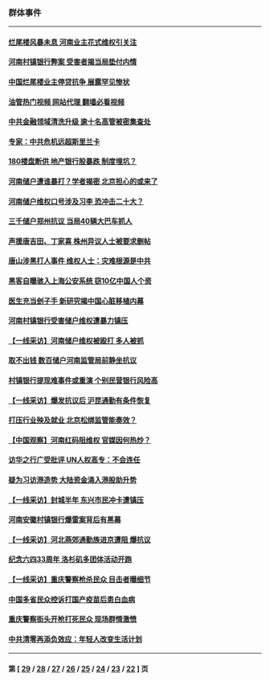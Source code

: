 ### 群体事件
---
#### [烂尾楼风暴未息 河南业主花式维权引关注](../../pages/ncid279/n13794519.md?08092045) 
#### [河南村镇银行弊案 受害者揭当局垫付内情](../../pages/ncid279/n13791990.md?08092045) 
#### [中国烂尾楼业主停贷抗争 展露罕见惨状](../../pages/ncid279/n13787794.md?08092045) 
#### [油管热门视频 网站代理 翻墙必看视频](http://209.222.30.114:81/youtube.html?08092045)
#### [中共金融领域清洗升级 逾十名高管被密集查处](../../pages/ncid279/n13782694.md?08092045) 
#### [专家：中共危机远超斯里兰卡](../../pages/ncid279/n13782248.md?08092045) 
#### [180楼盘断供 地产银行股暴跌 制度埋坑？](../../pages/ncid279/n13780778.md?08092045) 
#### [河南储户遭谁暴打？学者揭密 北京担心的或来了](../../pages/ncid279/n13779407.md?08092045) 
#### [河南储户维权口号涉及习李 恐冲击二十大？](../../pages/ncid279/n13778148.md?08092045) 
#### [三千储户郑州抗议 当局40辆大巴车抓人](../../pages/ncid279/n13777593.md?08092045) 
#### [声援唐吉田、丁家喜 株州异议人士被要求删帖](../../pages/ncid279/n13775534.md?08092045) 
#### [唐山涉黑打人事件 维权人士：灾难根源是中共](../../pages/ncid279/n13773534.md?08092045) 
#### [黑客自曝骇入上海公安系统 窃10亿中国人个资](../../pages/ncid279/n13773395.md?08092045) 
#### [医生充当刽子手 新研究揭中国心脏移植内幕](../../pages/ncid279/n13772291.md?08092045) 
#### [河南村镇银行受害储户维权遭暴力镇压](../../pages/ncid279/n13770841.md?08092045) 
#### [【一线采访】河南储户维权被殴打 多人被抓](../../pages/ncid279/n13768629.md?08092045) 
#### [取不出钱 数百储户河南监管局前静坐抗议](../../pages/ncid279/n13767198.md?08092045) 
#### [村镇银行提现难事件或重演 个别民营银行风险高](../../pages/ncid279/n13764495.md?08092045) 
#### [【一线采访】爆发抗议后 沪昆通勤有条件恢复](../../pages/ncid279/n13763504.md?08092045) 
#### [打压行业殃及就业 北京松绑监管能奏效？](../../pages/ncid279/n13761130.md?08092045) 
#### [【中国观察】河南红码阻维权 官媒因何热炒？](../../pages/ncid279/n13760146.md?08092045) 
#### [访华之行广受批评 UN人权高专：不会连任](../../pages/ncid279/n13758655.md?08092045) 
#### [疑为习访港造势 大陆资金涌入港股助升势](../../pages/ncid279/n13756127.md?08092045) 
#### [【一线采访】封城半年 东兴市民冲卡遭镇压](../../pages/ncid279/n13754277.md?08092045) 
#### [河南安徽村镇银行爆雷案背后有黑幕](../../pages/ncid279/n13754230.md?08092045) 
#### [【一线采访】河北燕郊通勤族进京遭阻 爆抗议](../../pages/ncid279/n13749999.md?08092045) 
#### [纪念六四33周年 洛杉矶多团体活动开跑](../../pages/ncid279/n13749760.md?08092045) 
#### [【一线采访】重庆警察枪杀民众 目击者曝细节](../../pages/ncid279/n13749360.md?08092045) 
#### [中国多省民众控诉打国产疫苗后患白血病](../../pages/ncid279/n13748740.md?08092045) 
#### [重庆警察街头开枪打死民众 现场群情激愤](../../pages/ncid279/n13749070.md?08092045) 
#### [中共清零再添负效应：年轻人改变生活计划](../../pages/ncid279/n13748102.md?08092045) 

---
#### 第 [ [29](./29.md?08092045) / [28](./28.md?08092045) / [27](./27.md?08092045) / [26](./26.md?08092045) / [25](./25.md?08092045) / [24](./24.md?08092045) / [23](./23.md?08092045) / [22](./22.md?08092045) ] 页
